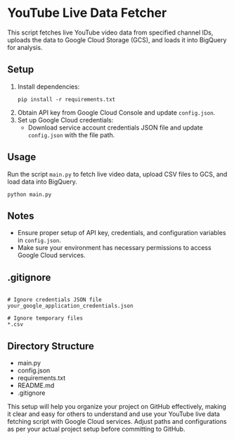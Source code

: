 <h1>YouTube Live Data Fetcher</h1>

<p>This script fetches live YouTube video data from specified channel IDs, uploads the data to Google Cloud Storage (GCS), and loads it into BigQuery for analysis.</p>

<h2>Setup</h2>

<ol>
  <li>Install dependencies:</li>
  <pre><code>pip install -r requirements.txt</code></pre>
  
  <li>Obtain API key from Google Cloud Console and update <code>config.json</code>.</li>
  
  <li>Set up Google Cloud credentials:
    <ul>
      <li>Download service account credentials JSON file and update <code>config.json</code> with the file path.</li>
    </ul>
  </li>
</ol>

<h2>Usage</h2>

<p>Run the script <code>main.py</code> to fetch live video data, upload CSV files to GCS, and load data into BigQuery.</p>

<pre><code>python main.py</code></pre>

<h2>Notes</h2>

<ul>
  <li>Ensure proper setup of API key, credentials, and configuration variables in <code>config.json</code>.</li>
  <li>Make sure your environment has necessary permissions to access Google Cloud services.</li>
</ul>

<h2>.gitignore</h2>

<pre><code>
# Ignore credentials JSON file
your_google_application_credentials.json

# Ignore temporary files
*.csv
</code></pre>

<h2>Directory Structure</h2>

<ul>
  <li>main.py</li>
  <li>config.json</li>
  <li>requirements.txt</li>
  <li>README.md</li>
  <li>.gitignore</li>
</ul>

<p>This setup will help you organize your project on GitHub effectively, making it clear and easy for others to understand and use your YouTube live data fetching script with Google Cloud services. Adjust paths and configurations as per your actual project setup before committing to GitHub.</p>
